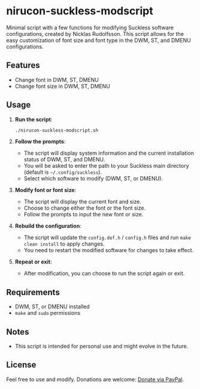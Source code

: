 # nirucon-suckless-modscript

Minimal script with a few functions for modifying Suckless software configurations, created by Nicklas Rudolfsson. This script allows for the easy customization of font size and font type in the DWM, ST, and DMENU configurations.

## Features

- Change font in DWM, ST, DMENU
- Change font size in DWM, ST, DMENU

## Usage

1. **Run the script**:
   ```bash
   ./nirucon-suckless-modscript.sh
   ```

2. **Follow the prompts**:
   - The script will display system information and the current installation status of DWM, ST, and DMENU.
   - You will be asked to enter the path to your Suckless main directory (default is `~/.config/suckless`).
   - Select which software to modify (DWM, ST, or DMENU).

3. **Modify font or font size**:
   - The script will display the current font and size.
   - Choose to change either the font or the font size.
   - Follow the prompts to input the new font or size.

4. **Rebuild the configuration**:
   - The script will update the `config.def.h` / `config.h` files and run `make clean install` to apply changes.
   - You need to restart the modified software for changes to take effect.

5. **Repeat or exit**:
   - After modification, you can choose to run the script again or exit.

## Requirements

- DWM, ST, or DMENU installed
- `make` and `sudo` permissions

## Notes

- This script is intended for personal use and might evolve in the future.

## License

Feel free to use and modify. Donations are welcome: [Donate via PayPal](https://www.paypal.com/paypalme/nicklasrudolfsson).
